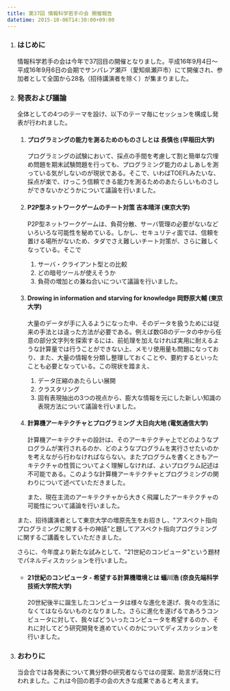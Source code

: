 ```yaml
---
title: 第37回 情報科学若手の会 開催報告
datetime: 2015-10-06T14:30:00+09:00
---
```


1.  ### はじめに

    情報科学若手の会は今年で37回目の開催となりました。平成16年9月4日〜平成16年9月6日の会期でサンパレア瀬戸（愛知県瀬戸市）にて開催され、参加者として全国から28名（招待講演者を除く）が集まりました。

2.  ### 発表および議論

    全体としての4つのテーマを設け、以下のテーマ毎にセッションを構成し発表が行われました。

    1.  #### プログラミングの能力を測るためのものさしとは 長慎也 (早稲田大学)  

        プログラミングの試験において、採点の手間を考慮して割と簡単な穴埋め問題を期末試験問題を行っても、プログラミング能力のよしあしを測っている気がしないのが現状である。そこで、いわばTOEFLみたいな、採点が楽で、けっこう信頼できる能力を測るためのあたらしいものさしができないかどうかについて議論を行いました。

    2.  #### P2P型ネットワークゲームのチート対策 吉本晴洋 (東京大学)  

        P2P型ネットワークゲームは、負荷分散、サーバ管理の必要がないなどいろいろな可能性を秘めている。しかし、セキュリティ面では、信頼を置ける場所がないため、タダでさえ難しいチート対策が、さらに難しくなっている。そこで

        1.  サーバ・クライアント型との比較
        2.  どの暗号ツールが使えそうか
        3.  負荷の増加との兼ね合いについて議論を行いました。
    3.  #### Drowing in information and starving for knowledge 岡野原大輔 (東京大学)  

        大量のデータが手に入るようになった中、そのデータを扱うためには従来の手法とは違った方法が必要である。例えば数GBのデータの中から任意の部分文字列を探索するには、前処理を加えなければ実用に耐えるような計算量では行うことができない上、メモリ使用量も問題になっており、また、大量の情報を分類し整理しておくことや、要約するといったことも必要となっている。この現状を踏まえ、

        1.  データ圧縮のあたらしい展開
        2.  クラスタリング
        3.  固有表現抽出の3つの視点から、膨大な情報を元にした新しい知識の表現方法について議論を行いました。
    4.  #### 計算機アーキテクチャとプログラミング 大日向大地 (電気通信大学)  

        計算機アーキテクチャの設計は、そのアーキテクチャ上でどのようなプログラムが実行されるのか、どのようなプログラムを実行させたいのかを考えながら行わなければならない。またプログラムを書くときもアーキテクチャの性質についてよく理解しなければ、よいプログラム記述は不可能である。このような計算機アーキテクチャとプログラミングの関わりについて述べていただきました。

        また、現在主流のアーキテクチャから大きく飛躍したアーキテクチャの可能性について議論を行いました。

    また、招待講演者として東京大学の増原先生をお招きし、"アスペクト指向プログラミングに関する十の神話"と題してアスペクト指向プログラミングに関するご講義をしていただきました。

    さらに、今年度より新たな試みとして、"21世紀のコンピュータ"という題材でパネルディスカッションを行いました。

    *   #### 21世紀のコンピュータ - 希望する計算機環境とは 蟻川浩 (奈良先端科学技術大学院大学)  

        20世紀後半に誕生したコンピュータは様々な進化を遂げ、我々の生活になくてはならないものとなりました。さらに進化を遂げるであろうコンピュータに対して、我々ばどういったコンピュータを希望するのか、それに対してどう研究開発を進めていくのかについてディスカッションを行いました。

3.  ### おわりに

    当会合では各発表について異分野の研究者ならではの提案、助言が活発に行われました。これは今回の若手の会の大きな成果であると考えます。
